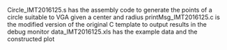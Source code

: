 Circle_IMT2016125.s has the assembly code to generate the points of a circle suitable to VGA given a center and radius
printMsg_IMT2016125.c is the modified version of the original C template to output results in the debug monitor
data_IMT2016125.xls has the example data and the constructed plot
